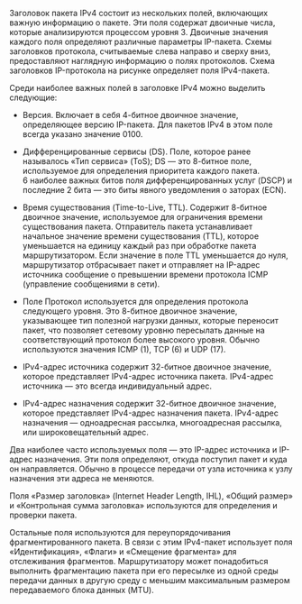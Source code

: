 Заголовок пакета IPv4 состоит из нескольких полей, включающих важную информацию о пакете. Эти поля содержат двоичные числа, которые анализируются процессом уровня 3. Двоичные значения каждого поля определяют различные параметры IP-пакета. Схемы заголовков протокола, считываемые слева направо и сверху вниз, предоставляют наглядную информацию о полях протоколов. Схема заголовков IP-протокола на рисунке определяет поля IPv4-пакета.

Среди наиболее важных полей в заголовке IPv4 можно выделить следующие:

- Версия. Включает в себя 4-битное двоичное значение, определяющее версию IP-пакета. Для пакетов IPv4 в этом поле всегда указано значение 0100. 

- Дифференцированные сервисы (DS). Поле, которое ранее называлось «Тип сервиса» (ToS); DS — это 8-битное поле, используемое для определения приоритета каждого пакета. 6 наиболее важных битов поля дифференцированных услуг (DSCP) и последние 2 бита — это биты явного уведомления о заторах (ECN).

- Время существования (Time-to-Live, TTL). Содержит 8-битное двоичное значение, используемое для ограничения времени существования пакета. Отправитель пакета устанавливает начальное значение времени существования (TTL), которое уменьшается на единицу каждый раз при обработке пакета маршрутизатором. Если значение в поле TTL уменьшается до нуля, маршрутизатор отбрасывает пакет и отправляет на IP-адрес источника сообщение о превышении времени протокола ICMP (управление сообщениями в сети).

- Поле Протокол используется для определения протокола следующего уровня. Это 8-битное двоичное значение, указывающее тип полезной нагрузки данных, которые переносит пакет, что позволяет сетевому уровню пересылать данные на соответствующий протокол более высокого уровня. Обычно используются значения ICMP (1), TCP (6) и UDP (17).

- IPv4-адрес источника содержит 32-битное двоичное значение, которое представляет IPv4-адрес источника пакета. IPv4-адрес источника — это всегда индивидуальный адрес.

- IPv4-адрес назначения содержит 32-битное двоичное значение, которое представляет IPv4-адрес назначения пакета. IPv4-адрес назначения — одноадресная рассылка, многоадресная рассылка, или широковещательный адрес.

Два наиболее часто используемых поля — это IP-адрес источника и IP-адрес назначения. Эти поля определяют, откуда поступил пакет и куда он направляется. Обычно в процессе передачи от узла источника к узлу назначения эти адреса не меняются.

Поля «Размер заголовка» (Internet Header Length, IHL), «Общий размер» и «Контрольная сумма заголовка» используются для определения и проверки пакета.

Остальные поля используются для переупорядочивания фрагментированного пакета. В связи с этим IPv4-пакет использует поля «Идентификация», «Флаги» и «Смещение фрагмента» для отслеживания фрагментов. Маршрутизатору может понадобиться выполнить фрагментацию пакета при его пересылке из одной среды передачи данных в другую среду с меньшим максимальным размером передаваемого блока данных (MTU).